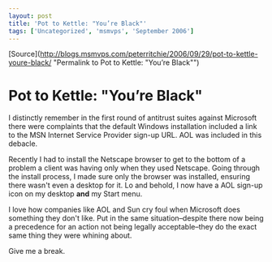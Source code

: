 ```yaml
---
layout: post
title: 'Pot to Kettle: "You’re Black"'
tags: ['Uncategorized', 'msmvps', 'September 2006']
---
```

[Source](http://blogs.msmvps.com/peterritchie/2006/09/29/pot-to-kettle-youre-black/ "Permalink to Pot to Kettle: "You’re Black"")

# Pot to Kettle: "You’re Black"

I distinctly remember in the first round of antitrust suites against Microsoft there were complaints that the default Windows installation included a link to the MSN Internet Service Provider sign-up URL. AOL was included in this debacle.

Recently I had to install the Netscape browser to get to the bottom of a problem a client was having only when they used Netscape. Going through the install process, I made sure only the browser was installed, ensuring there wasn't even a desktop for it. Lo and behold, I now have a AOL sign-up icon on my desktop **and** my Start menu.

I love how companies like AOL and Sun cry foul when Microsoft does something they don't like. Put in the same situation–despite there now being a precedence for an action not being legally acceptable–they do the exact same thing they were whining about.

Give me a break.



